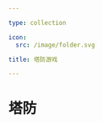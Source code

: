 ```yaml
---

type: collection

icon:
  src: /image/folder.svg

title: 塔防游戏

---
```


# 塔防

<ShowBreadcrumb />

<ShowResources />
